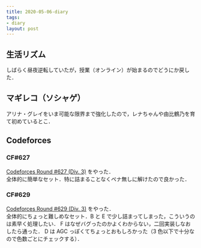 ```yaml
---
title: 2020-05-06-diary
tags:
- diary
layout: post
---
```


## 生活リズム
しばらく昼夜逆転していたが，授業（オンライン）が始まるのでどうにか戻した．

## マギレコ（ソシャゲ）
アリナ・グレイをいま可能な限界まで強化したので，レナちゃんや由比鶴乃を育て初めているとこ．

## Codeforces
### CF#627
<a href="https://codeforces.com/contest/1324">Codeforces Round #627 (Div. 3)</a> をやった．<br>
全体的に簡単なセット．特に詰まることなくペナ無しに解けたので良かった．

### CF#629
<a href="https://codeforces.com/contest/1328">Codeforces Round #629 (Div. 3)</a> をやった．<br>
全体的にちょっと難しめなセット．B と E で少し詰まってしまった，こういうのは素早く処理したい．
F はなぜバグったのかよくわからない，二回実装しなおしたら通った．
D は AGC っぽくてちょっとおもしろかった（3 色以下で十分なので色数ごとにチェックする）．